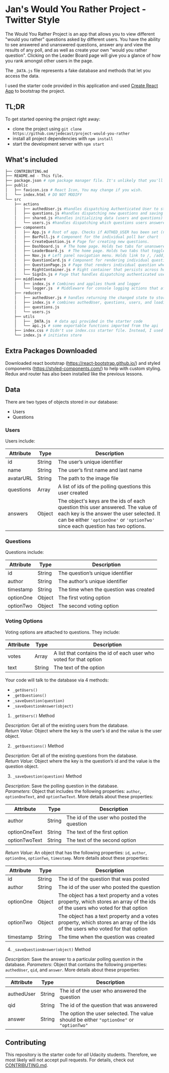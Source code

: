 # Jan's Would You Rather Project - Twitter Style

The Would You Rather Project is an app that allows you to view different "would you rather" questions asked by different users. You have the ability to see answered and unanswered questions, answer any and view the results of any poll, and as well as create your own "would you rather question". Clicking on the Leader Board page will give you a glance of how you rank amongst other users in the page.

The `_DATA.js` file represents a fake database and methods that let you access the data.   

I used the starter code provided in this application and used [Create React App](https://github.com/facebook/create-react-app) to bootstrap the project.

## TL;DR

To get started opening the project right away:

* clone the project using `git clone https://github.com/jedecast/project-would-you-rather`
* install all project dependencies with `npm install`
* start the development server with `npm start`

## What's included
```bash
├── CONTRIBUTING.md
├── README.md - This file.
├── package.json # npm package manager file. It's unlikely that you'll need to modify this.
├── public
│   ├── favicon.ico # React Icon, You may change if you wish.
│   └── index.html # DO NOT MODIFY
└── src
    ├── actions
    │   ├── authedUser.js #handles dispatching Authenticated User to store
    │   ├── questions.js #handles dispatching new questions and saving replies of existing questions to store
    │   ├── shared.js #handles initializing data (users and questions) from API to store
    │   └── users.js #handles dispatching which questions users answered and created to store
    ├── components
    │   ├── App.js # Root of app. Checks if AUTHED_USER has been set (not set = show login, set = show dashboard)
    │   ├── BarPoll.js # Component for the individual poll bar chart
    │   ├── CreateQuestion.js # Page for creating new questions.
    │   ├── Dashboard.js  # The home page. Holds two tabs for unanswered/answered questions
    │   ├── LeaderBoard.js  # The home page. Holds two tabs that toggles between unanswered/answered questions
    │   ├── Nav.js # Left panel navigation menu. Holds link to /, /add, /leaderboard, and logout button
    │   ├── QuestionCard.js # Component for rendering individual question cards, the polls, and results
    │   ├── QuestionPage.js # Page that renders individual question when user navigates to /question/:id
    │   ├── RightContainer.js # Right container that persists across home, leaderboard, and question creation
    │   └── SignIn.js # Page that handles dispatching authenticated user to store and loading dashboard
    ├── middleware
    │   ├── index.js # Combines and applies thunk and logger
    │   └── logger.js  # Middleware for console logging actions that affects the store
    ├── reducers
    │   ├── authedUser.js # handles returning the changed state to store that relates to authed user
    │   ├── index.js # combines authedUser, questions, users, and loading bar reducer to one
    │   ├── questions.js
    │   └── users.js
    ├── utils
    │   ├── _DATA.js  # data api provided in the starter code
    │   └── api.js # some exportable functions imported from the api
    ├── index.css # Didn't use index.css starter file. Instead, I used styled components to create a custom design fo the app
    └── index.js # initiates store
```

## Extra Packages Downloaded

Downloaded react bootstrap (https://react-bootstrap.github.io/) and styled components (https://styled-components.com/) to help with custom styling. Redux and router has also been installed like the previous lessons.

## Data

There are two types of objects stored in our database:

* Users
* Questions

### Users

Users include:

| Attribute    | Type             | Description           |
|-----------------|------------------|-------------------         |
| id                 | String           | The user’s unique identifier |
| name          | String           | The user’s first name  and last name     |
| avatarURL  | String           | The path to the image file |
| questions | Array | A list of ids of the polling questions this user created|
| answers      | Object         |  The object's keys are the ids of each question this user answered. The value of each key is the answer the user selected. It can be either `'optionOne'` or `'optionTwo'` since each question has two options.

### Questions

Questions include:

| Attribute | Type | Description |
|-----------------|------------------|-------------------|
| id                  | String | The question’s unique identifier |
| author        | String | The author’s unique identifier |
| timestamp | String | The time when the question was created|
| optionOne | Object | The first voting option|
| optionTwo | Object | The second voting option|

### Voting Options

Voting options are attached to questions. They include:

| Attribute | Type | Description |
|-----------------|------------------|-------------------|
| votes             | Array | A list that contains the id of each user who voted for that option|
| text                | String | The text of the option |

Your code will talk to the database via 4 methods:

* `_getUsers()`
* `_getQuestions()`
* `_saveQuestion(question)`
* `_saveQuestionAnswer(object)`

1) `_getUsers()` Method

*Description*: Get all of the existing users from the database.  
*Return Value*: Object where the key is the user’s id and the value is the user object.

2) `_getQuestions()` Method

*Description*: Get all of the existing questions from the database.  
*Return Value*: Object where the key is the question’s id and the value is the question object.

3) `_saveQuestion(question)` Method

*Description*: Save the polling question in the database.  
*Parameters*:  Object that includes the following properties: `author`, `optionOneText`, and `optionTwoText`. More details about these properties:

| Attribute | Type | Description |
|-----------------|------------------|-------------------|
| author | String | The id of the user who posted the question|
| optionOneText| String | The text of the first option |
| optionTwoText | String | The text of the second option |

*Return Value*:  An object that has the following properties: `id`, `author`, `optionOne`, `optionTwo`, `timestamp`. More details about these properties:

| Attribute | Type | Description |
|-----------------|------------------|-------------------|
| id | String | The id of the question that was posted|
| author | String | The id of the user who posted the question|
| optionOne | Object | The object has a text property and a votes property, which stores an array of the ids of the users who voted for that option|
| optionTwo | Object | The object has a text property and a votes property, which stores an array of the ids of the users who voted for that option|
|timestamp|String | The time when the question was created|

4) `_saveQuestionAnswer(object)` Method

*Description*: Save the answer to a particular polling question in the database.
*Parameters*: Object that contains the following properties: `authedUser`, `qid`, and `answer`. More details about these properties:

| Attribute | Type | Description |
|-----------------|------------------|-------------------|
| authedUser | String | The id of the user who answered the question|
| qid | String | The id of the question that was answered|
| answer | String | The option the user selected. The value should be either `"optionOne"` or `"optionTwo"`|

## Contributing

This repository is the starter code for *all* Udacity students. Therefore, we most likely will not accept pull requests. For details, check out [CONTRIBUTING.md](https://github.com/udacity/reactnd-project-would-you-rather-starter/blob/master/CONTRIBUTING.md).
